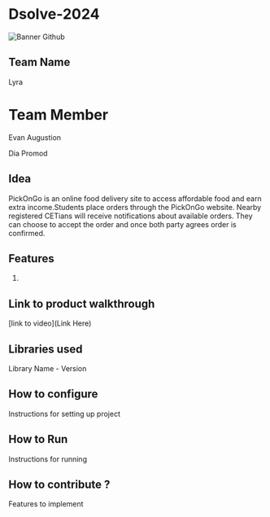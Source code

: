 # Dsolve-2024

![Banner Github](https://github.com/csacet/Dsolve-2024/assets/90597530/365f4d52-fd34-4df5-948d-8e95745a653a)


## Team Name
Lyra

# Team Member
Evan Augustion

Dia Promod

## Idea
PickOnGo is an online food delivery site to access affordable food and earn extra income.Students place orders through the PickOnGo website. Nearby registered CETians will receive notifications about available orders. They can choose to accept the order and once both party agrees order is confirmed.

## Features 
1. 

## Link to product walkthrough
[link to video](Link Here)

   
## Libraries used
Library Name - Version


## How to configure
Instructions for setting up project

## How to Run
Instructions for running

## How to contribute ? 
Features to implement 
